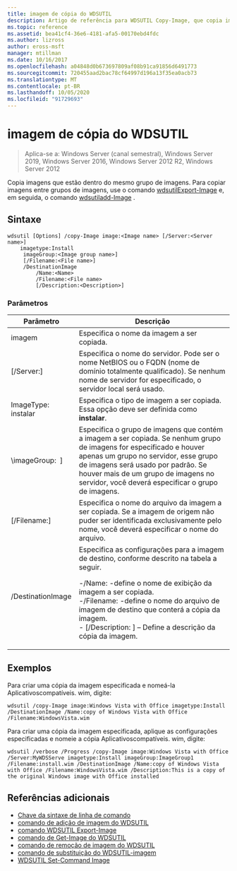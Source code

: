 ```yaml
---
title: imagem de cópia do WDSUTIL
description: Artigo de referência para WDSUTIL Copy-Image, que copia imagens que estão dentro do mesmo grupo de imagens.
ms.topic: reference
ms.assetid: bea41cf4-36e6-4181-afa5-00170ebd4fdc
ms.author: lizross
author: eross-msft
manager: mtillman
ms.date: 10/16/2017
ms.openlocfilehash: a04848d0b673697809af08b91ca91856d6491773
ms.sourcegitcommit: 720455aad2bac78cf64997d196a13f35ea0acb73
ms.translationtype: MT
ms.contentlocale: pt-BR
ms.lasthandoff: 10/05/2020
ms.locfileid: "91729693"
---
```

# <a name="wdsutil-copy-image"></a>imagem de cópia do WDSUTIL

> Aplica-se a: Windows Server (canal semestral), Windows Server 2019, Windows Server 2016, Windows Server 2012 R2, Windows Server 2012

Copia imagens que estão dentro do mesmo grupo de imagens. Para copiar imagens entre grupos de imagens, use o comando [wdsutilExport-Image](wdsutil-export-image.md) e, em seguida, o comando [wdsutiladd-Image](wdsutil-add-image.md) .

## <a name="syntax"></a>Sintaxe
```
wdsutil [Options] /copy-Image image:<Image name> [/Server:<Server name>]
    imagetype:Install
     imageGroup:<Image group name>]
     [/Filename:<File name>]
     /DestinationImage
         /Name:<Name>
         /Filename:<File name>
         [/Description:<Description>]
```
### <a name="parameters"></a>Parâmetros
|Parâmetro|Descrição|
|-------|--------|
| imagem<Image name>|Especifica o nome da imagem a ser copiada.|
|[/Server:<Server name>]|Especifica o nome do servidor. Pode ser o nome NetBIOS ou o FQDN (nome de domínio totalmente qualificado). Se nenhum nome de servidor for especificado, o servidor local será usado.|
| ImageType: instalar|Especifica o tipo de imagem a ser copiada. Essa opção deve ser definida como **instalar**.|
|\imageGroup: <Image group name> ]|Especifica o grupo de imagens que contém a imagem a ser copiada. Se nenhum grupo de imagens for especificado e houver apenas um grupo no servidor, esse grupo de imagens será usado por padrão. Se houver mais de um grupo de imagens no servidor, você deverá especificar o grupo de imagens.|
|[/Filename:<Filename>]|Especifica o nome do arquivo da imagem a ser copiada. Se a imagem de origem não puder ser identificada exclusivamente pelo nome, você deverá especificar o nome do arquivo.|
|/DestinationImage|Especifica as configurações para a imagem de destino, conforme descrito na tabela a seguir.<p>-/Name: <Name> -define o nome de exibição da imagem a ser copiada.<br />-/Filename: <Filename> -define o nome do arquivo de imagem de destino que conterá a cópia da imagem.<br />- [/Description: <Description>] – Define a descrição da cópia da imagem.|
## <a name="examples"></a>Exemplos
Para criar uma cópia da imagem especificada e nomeá-la Aplicativoscompatíveis. wim, digite:
```
wdsutil /copy-Image image:Windows Vista with Office imagetype:Install /DestinationImage /Name:copy of Windows Vista with Office /Filename:WindowsVista.wim
```
Para criar uma cópia da imagem especificada, aplique as configurações especificadas e nomeie a cópia Aplicativoscompatíveis. wim, digite:
```
wdsutil /verbose /Progress /copy-Image image:Windows Vista with Office /Server:MyWDSServe imagetype:Install imageGroup:ImageGroup1
/Filename:install.wim /DestinationImage /Name:copy of Windows Vista with Office /Filename:WindowsVista.wim /Description:This is a copy of the original Windows image with Office installed
```
## <a name="additional-references"></a>Referências adicionais
- [Chave da sintaxe de linha de comando](command-line-syntax-key.md)
- [comando de adição de imagem do WDSUTIL](wdsutil-add-image.md)
- [comando WDSUTIL Export-Image](wdsutil-export-image.md)
- [comando de Get-Image do WDSUTIL](wdsutil-get-image.md)
- [comando de remoção de imagem do WDSUTIL](wdsutil-remove-image.md)
- [comando de substituição do WDSUTIL-imagem](wdsutil-replace-image.md)
- [WDSUTIL Set-Command Image](wdsutil-set-image.md)

